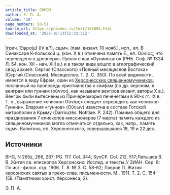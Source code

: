 ```yaml
---
article_title: ЕФРЕМ
author: Э. П. А.
volume: '19'
page_numbers: 50-51
source_url: https://pravenc.ru/text/182095.html
downloaded_at: '2025-10-13T12:32:31Z'
---
```


[греч. ᾿Εφραίμ] (IV в.?), сщмч. (пам. визант. 10 нояб.), исп., еп. В Синаксаре К-польской ц. (кон. Х в.) отмечена память Е., еп. Οὐνίας, что переведено в древнерус. Прологе как «Оуниискаго» (РНБ. Соф. № 1324. Л. 54, кон. XII - нач. XIII в.) и в таком виде вошло в агиографический свод архиеп. Сергия (Спасского) «Полный месяцеслов Востока» (Сергий (Спасский). Месяцеслов. Т. 2. С. 350). По всей видимости, имеется в виду Ефрем, один из [Херсонесских священномучеников](<https://pravenc.ru/text/Херсонесских священномучеников.html>), посланный на проповедь христианства к скифам (по др. версиям, к венграм или гуннам (οὔννοι), как называли венгров визант. авторы Х в.). Венгры были вытеснены из Причерноморья печенегами в 90-х гг. IX в. Т. о., выражение «епископ Οὐνίας» следует переводить как «епископ Гуннии». Епархия «гуннов» (Οὔνων) известна в составе Готской митрополии в Крыму (Darrouzès. Notitiae. P. 242). Помимо общего дня празднования 7 епископов-миссионеров (7 марта) память каждого из священномучеников могла отмечаться отдельно, как, напр., память сщмч. Капитона, еп. Херсонесского, совершавшаяся 18, 19 и 22 дек.

## Источники

BHG, N 265z, 266, 267; PG. 117. Col. 344; SynCP. Col. 212, 517;Латышев В. В. Жития св. епископов Херсонских: Исслед. и тексты // ЗИАН. Сер. 8: По ист.-филол. отд. 1906. Т. 8. № 3. С. 58-62; Лавров П. Жития херсонских святых в греко-слав. письменности. М., 1911. Т. 2. С. 154-158. (Памятники христ. Херсонеса; 2).

Э. П. А.
